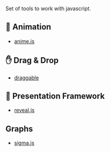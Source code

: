 Set of tools to work with javascript.

:runner: Animation
-----

- <a href="http://animejs.com" target="_blank">anime.js</a>


:hand: Drag & Drop
-----

- <a href="https://shopify.github.io/draggable/" target="_blank">draggable</a>

:loudspeaker: Presentation Framework
------

- <a href="https://revealjs.com/#/" target="_blank">reveal.js</a>

Graphs
-------

- <a href="http://sigmajs.org/" target="_blank">sigma.js</a>

